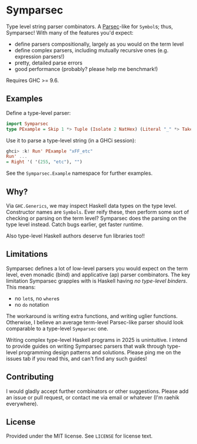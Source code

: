 # Symparsec
[hackage-parsec]: https://hackage.haskell.org/package/parsec

Type level string parser combinators. A [Parsec][hackage-parsec]-like for
`Symbol`s; thus, Symparsec! With many of the features you'd expect:

* define parsers compositionally, largely as you would on the term level
* define complex parsers, including mutually recursive ones (e.g. expression
  parsers!)
* pretty, detailed parse errors
* good performance (probably? please help me benchmark!)

Requires GHC >= 9.6.

## Examples
Define a type-level parser:

```haskell
import Symparsec
type PExample = Skip 1 *> Tuple (Isolate 2 NatHex) (Literal "_" *> TakeRest)
```

Use it to parse a type-level string (in a GHCi session):

```haskell
ghci> :k! Run' PExample "xFF_etc"
Run' ...
= Right '( '(255, "etc"), "")
```

See the `Symparsec.Example` namespace for further examples.

## Why?
Via `GHC.Generics`, we may inspect Haskell data types on the type level.
Constructor names are `Symbols`. Ever reify these, then perform some sort of
checking or parsing on the term level? Symparsec does the parsing on the type
level instead. Catch bugs earlier, get faster runtime.

Also type-level Haskell authors deserve fun libraries too!!

## Limitations
Symparsec defines a lot of low-level parsers you would expect on the term level,
even monadic (bind) and applicative (ap) parser combinators. The key limitation
Symparsec grapples with is Haskell having _no type-level binders_. This means:

* no `let`s, no `where`s
* no `do` notation

The workaround is writing extra functions, and writing uglier functions.
Otherwise, I believe an average term-level Parsec-like parser should look
comparable to a type-level `Symparsec` one.

Writing complex type-level Haskell programs in 2025 is unintuitive. I intend to
provide guides on writing Symparsec parsers that walk through type-level
programming design patterns and solutions. Please ping me on the issues tab if
you read this, and can't find any such guides!

## Contributing
I would gladly accept further combinators or other suggestions. Please add an
issue or pull request, or contact me via email or whatever (I'm raehik
everywhere).

## License
Provided under the MIT license. See `LICENSE` for license text.
